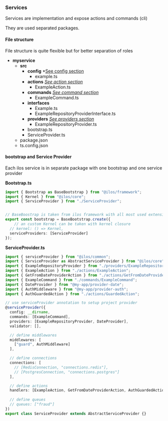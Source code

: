 
### Services

Services are implementation and expose actions and commands (cli)

They are used separated packages.

#### File structure

File structure is quite flexible but for better separation of roles

+ **myservice**
    + **src**
        + **config** *[See config section](../config.mf)
            - example.ts
        + **actions** *[See action section](./action.md)*
            - ExampleAction.ts
        + **commands** *[See command section](./command.md)*
            - ExampleCommand.ts
        + **interfaces**
            - Example.ts
            - ExampleRepositoryProviderInterface.ts
        + **providers** *[See providers section](../provider.md)*
            - ExampleRepositoryProvider.ts
        - bootstrap.ts
        - ServiceProvider.ts
    - package.json
    - ts.config.json


#### bootstrap and Service Provider

Each ilos service is in separate package with one bootstrap and one service provider

**Bootstrap.ts**
```ts
import { Bootstrap as BaseBootstrap } from "@ilos/framework";
import { Kernel } from "@ilos/core";
import { ServiceProvider } from "./ServiceProvider";


// BaseBoostrap is taken from ilos framework with all most used extension a more minimalist can be take from ilos
export const bootstrap = BaseBootstrap.create({
    // an custom Kernel can be taken with kernel closure
  // kernel: () => Kernel,      
  serviceProviders: [ServiceProvider]
});

```
**ServiceProvider.ts**
```ts
import { serviceProvider } from "@ilos/common";
import { ServiceProvider as AbstractServiceProvider } from "@ilos/core";
import { ExampleRepositoryProvider } from "./providers/ExampleRepositoryProvider";
import { ExampleAction } from "./actions/ExampleAction";
import { GetFromDateProviderAction } from "./actions/GetFromDateProviderAction";
import { ExampleCommand } from "./commands/ExampleCommand";
import { DateProvider } from "@my-app/provider-date";
import { AuthMiddleware } from "@my-app/provider-auth";
import { AuthGuardedAction } from "./actions/GuardedAction";

// use serviceProvider annotation to setup project provider
@serviceProvider({
  config: __dirname,
  commands: [ExampleCommand],
  providers: [ExampleRepositoryProvider, DateProvider],
  validator: [],

  // define middlewares
  middlewares: [
    ["guard", AuthMiddleware]
  ],

  // define connections
  connections: [
    // [RedisConnection, "connections.redis"],
    // [PostgresConnection, "connections.postgres"]
  ],

  // define actions
  handlers: [ExampleAction, GetFromDateProviderAction, AuthGuardedAction]
  
  // define queues
  // queues: ["fraud"]
})
export class ServiceProvider extends AbstractServiceProvider {}
```



